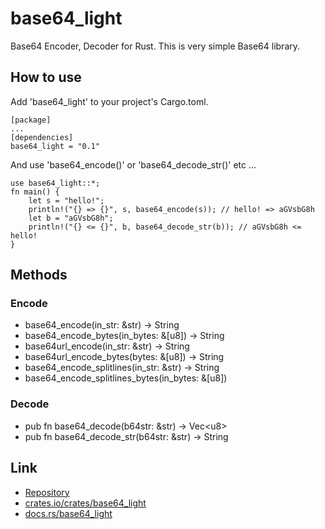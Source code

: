 # base64_light

Base64 Encoder, Decoder for Rust.
This is very simple Base64 library.

## How to use

Add 'base64_light' to your project's Cargo.toml.

```
[package]
...
[dependencies]
base64_light = "0.1"
```

And use 'base64_encode()' or 'base64_decode_str()' etc ...

```
use base64_light::*;
fn main() {
    let s = "hello!";
    println!("{} => {}", s, base64_encode(s)); // hello! => aGVsbG8h
    let b = "aGVsbG8h";
    println!("{} <= {}", b, base64_decode_str(b)); // aGVsbG8h <= hello!
}
```

## Methods

### Encode

- base64_encode(in_str: &str) -> String
- base64_encode_bytes(in_bytes: &\[u8\]) -> String
- base64url_encode(in_str: &str) -> String
- base64url_encode_bytes(bytes: &\[u8\]) -> String
- base64_encode_splitlines(in_str: &str) -> String
- base64_encode_splitlines_bytes(in_bytes: &[u8])


### Decode

- pub fn base64_decode(b64str: &str) -> Vec\<u8\> 
- pub fn base64_decode_str(b64str: &str) -> String 

## Link

- [Repository](https://github.com/kujirahand/rust-base64-light)
- [crates.io/crates/base64_light](https://crates.io/crates/base64_light)
- [docs.rs/base64_light](https://docs.rs/base64_light/)

